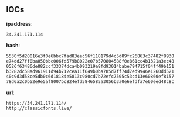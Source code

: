 
## IOCs

__ipaddress__:

```text
34.241.171.114
```
__hash__:

```text
5530f5d20016e3f0e6bbc7fad83eec56f118179d4c5d89fc26863c37482f8930
e74dd27ff0ba050bbc006fd579b8022e07b570804588f0e861cc4b1321a3ec48
0526f63486de882ccf33374dca4b093219a8fd93014babe794715f04ff49b151
b3282dc58ad961911d94b712cea11f649b0ba785d7ff74d7ed9946e1260dd521
40c9d3d58ce5db0c6d18184e5813c980cd7b72efc7505c53cd13e60860ef8157
78d6a2c0b52e9e5af8007bc824efd5846585a3056b3a0e6efdfa7e60eed48c8c
```
__url__:

```text
https://34.241.171.114/
http://classicfonts.live/
```